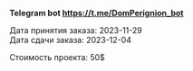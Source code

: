 **Telegram bot https://t.me/DomPerignion_bot**

Дата принятия заказа: 2023-11-29\
Дата сдачи заказа: 2023-12-04

Стоимость проекта: 50$
